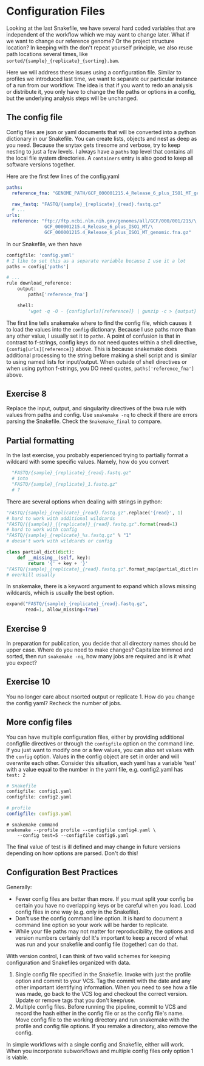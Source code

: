 # Configuration Files
Looking at the last Snakefile, we have several hard coded variables that
are independent of the workflow which we may want to change later.  What if
we want to change our reference genome? Or the project structure location?
In keeping with the don't repeat yourself principle, we also reuse path
locations several times, like `sorted/{sample}_{replicate}_{sorting}.bam`.

Here we will address these issues using a configuration file.  Similar to
profiles we introduced last time, we want to separate our particular instance
of a run from our workflow.  The idea is that if you want to redo an analysis
or distribute it, you only have to change the file paths or options in a
config, but the underlying analysis steps will be unchanged.

## The config file
Config files are json or yaml documents that will be converted into a python
dictionary in our Snakefile.  You can create lists, objects and nest as deep
as you need.  Because the snytax gets tiresome and verbose, try to keep nesting
to just a few levels.  I always have a `paths` top level that contains all
the local file system directories.  A `containers` entry is also good to
keep all software versions together.

Here are the first few lines of the config.yaml
```yaml
paths:
  reference_fna: "GENOME_PATH/GCF_000001215.4_Release_6_plus_ISO1_MT_genomic.fna"

  raw_fastq: "FASTQ/{sample}_{replicate}_{read}.fastq.gz"
  # ...
urls:
  reference: "ftp://ftp.ncbi.nlm.nih.gov/genomes/all/GCF/000/001/215/\
              GCF_000001215.4_Release_6_plus_ISO1_MT/\
              GCF_000001215.4_Release_6_plus_ISO1_MT_genomic.fna.gz"
```
In our Snakefile, we then have
```python
configfile: 'config.yaml'
# I like to set this as a separate variable because I use it a lot
paths = config['paths']

# ...
rule download_reference:
    output:
        paths['reference_fna']

    shell:
        'wget -q -O - {config[urls][reference]} | gunzip -c > {output}'
```
The first line tells snakemake where to find the config file, which causes it
to load the values into the `config` dictionary.  Because I use paths more than
any other value, I usually set it to `paths`.  A point of confusion is that in
contrast to f-strings, config keys do not need quotes within a shell directive,
`{config[urls][reference]}` above.  This is because snakemake does additional
processing to the string before making a shell script and is similar to using
named lists for input/output.  When outside of shell directives or when using
python f-strings, you DO need quotes, `paths['reference_fna']` above.

## Exercise 8
Replace the input, output, and singularity directives of the bwa rule with
values from paths and config.  Use `snakemake -nq` to check if there are
errors parsing the Snakefile.  Check the `Snakemake_final` to compare.

## Partial formatting
In the last exercise, you probably experienced trying to partially format
a wildcard with some specific values.  Namely, how do you convert
```python
  "FASTQ/{sample}_{replicate}_{read}.fastq.gz"
  # into
  "FASTQ/{sample}_{replicate}_1.fastq.gz"
  # ?
```
There are several options when dealing with strings in python:
```python
"FASTQ/{sample}_{replicate}_{read}.fastq.gz".replace('{read}', 1)
# hard to work with additional wildcards
"FASTQ/{{sample}}_{{replicate}}_{read}.fastq.gz".format(read=1)
# hard to work with config
"FASTQ/{sample}_{replicate}_%s.fastq.gz" % "1"
# doesn't work with wildcards or config

class partial_dict(dict):
    def __missing__(self, key):
        return '{' + key + '}'
"FASTQ/{sample}_{replicate}_{read}.fastq.gz".format_map(partial_dict(read=1))
# overkill usually
```

In snakemake, there is a keyword argument to expand which allows missing
wildcards, which is usually the best option.
```python
expand("FASTQ/{sample}_{replicate}_{read}.fastq.gz",
       read=1, allow_missing=True)
```

## Exercise 9
In preparation for publication, you decide that all directory names should be
upper case. Where do you need to make changes? Capitalize trimmed and sorted,
then run `snakemake -nq`, how many jobs are required and is it what you expect?

## Exercise 10
You no longer care about nsorted output or replicate 1.  How do you change the
config yaml?  Recheck the number of jobs.

## More config files
You can have multiple configuration files, either by providing additional
configfile directives or through the `configfile` option on the command line.
If you just want to modify one or a few values, you can also set values with
the `config` option.  Values in the config object are set in order and will
overwrite each other.  Consider this situation, each yaml has a variable 
'test' with a value equal to the number in the yaml file, e.g. config2.yaml
has `test: 2`
```python
# Snakefile
configfile: config1.yaml
configfile: config2.yaml
```

```yaml
# profile
configfile: config3.yaml
```

```shell
# snakemake command
snakemake --profile profile --configfile config4.yaml \
    --config test=5 --configfile config6.yaml
```

The final value of test is ill defined and may change in future versions
depending on how options are parsed.  Don't do this!

## Configuration Best Practices
Generally:
- Fewer config files are better than more.  If you must split your config
  be certain you have no overlapping keys or be careful when you load.  Load
  config files in one way (e.g. only in the Snakefile).
- Don't use the config command line option.  It is hard to document a command
  line option so your work will be harder to replicate.
- While your file paths may not matter for reproducibility, the options and
  version numbers certainly do!  It's important to keep a record of what was
  run and your snakefile and config file (together) can do that.

With version control, I can think of two valid schemes for keeping
configuration and Snakefiles organized with data.
1. Single config file specified in the Snakefile.  Invoke with just the profile
   option and commit to your VCS.  Tag the commit with the date and any other
   important identifying information.  When you need to see how a file was made,
   go back to the VCS log and checkout the correct version.  Update or remove
   tags that you don't keep/use.
2. Multiple config files.  Before running the pipeline, commit to VCS and
   record the hash either in the config file or as the config file's name.
   Move config file to the working directory and run snakemake with the profile
   and config file options.  If you remake a directory, also remove the config.

In simple workflows with a single config and Snakefile, either will work.  When
you incorporate subworkflows and multiple config files only option 1 is viable.
